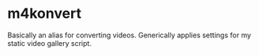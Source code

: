 # m4konvert

Basically an alias for converting videos. Generically applies settings for my
static video gallery script.

